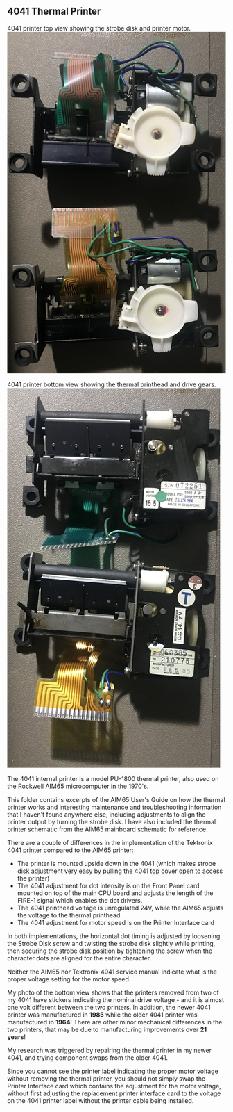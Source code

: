 4041 Thermal Printer
--------------------
4041 printer top view showing the strobe disk and printer motor.
![4041 Printer top view](./Printer%20Strobe%20Disk%20top%20view-small.jpg)

4041 printer bottom view showing the thermal printhead and drive gears.
![4041 Printer bottom view](./Printer%20bottom%20view-small.jpg)

The 4041 internal printer is a model PU-1800 thermal printer, also used on the Rockwell AIM65 microcomputer in the 1970's.

This folder contains excerpts of the AIM65 User's Guide on how the thermal printer works and interesting maintenance and troubleshooting information that I haven't found anywhere else, including adjustments to align the printer output by turning the strobe disk.  I have also included the thermal printer schematic from the AIM65 mainboard schematic for reference.

There are a couple of differences in the implementation of the Tektronix 4041 printer compared to the AIM65 printer:
- The printer is mounted upside down in the 4041 (which makes strobe disk adjustment very easy by pulling the 4041 top cover open to access the printer)
- The 4041 adjustment for dot intensity is on the Front Panel card mounted on top of the main CPU board and adjusts the length of the FIRE-1 signal which enables the dot drivers.
- The 4041 printhead voltage is unregulated 24V, while the AIM65 adjusts the voltage to the thermal printhead.
- The 4041 adjustment for motor speed is on the Printer Interface card

In both implementations, the horizontal dot timing is adjusted by loosening the Strobe Disk screw and twisting the strobe disk slightly while printing, then securing the strobe disk position by tightening the screw when the character dots are aligned for the entire character.

Neither the AIM65 nor Tektronix 4041 service manual indicate what is the proper voltage setting for the motor speed.

My photo of the bottom view shows that the printers removed from two of my 4041 have stickers indicating the nominal drive voltage - and it is almost one volt different between the two printers.  In addition, the newer 4041 printer was manufactured in **1985** while the older 4041 printer was manufactured in **1964**!  There are other minor mechanical differences in the two printers, that may be due to manufacturing improvements over **21 years**!

My research was triggered by repairing the thermal printer in my newer 4041, and trying component swaps from the older 4041.

Since you cannot see the printer label indicating the proper motor voltage without removing the thermal printer, you should not simply swap the Printer Interface card which contains the adjustment for the motor voltage, without first adjusting the replacement printer interface card to the voltage on the 4041 printer label without the printer cable being installed.
